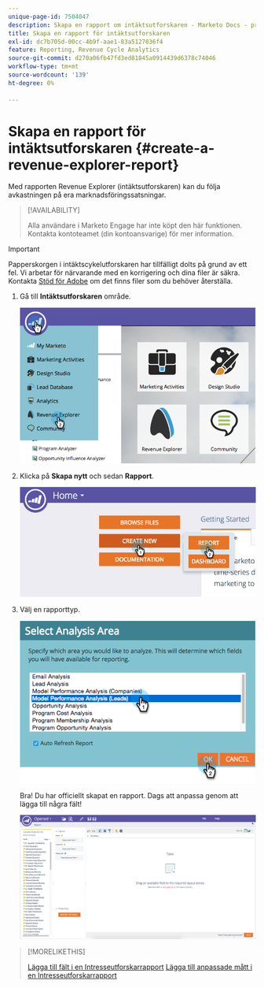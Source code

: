 ```yaml
---
unique-page-id: 7504047
description: Skapa en rapport om intäktsutforskaren - Marketo Docs - produktdokumentation
title: Skapa en rapport för intäktsutforskaren
exl-id: dc7b705d-00cc-4b9f-aae1-83a5127036f4
feature: Reporting, Revenue Cycle Analytics
source-git-commit: d270a06fb47fd3ed81845a0914439d6378c74046
workflow-type: tm+mt
source-wordcount: '139'
ht-degree: 0%

---
```


# Skapa en rapport för intäktsutforskaren {#create-a-revenue-explorer-report}

Med rapporten Revenue Explorer (intäktsutforskaren) kan du följa avkastningen på era marknadsföringssatsningar.

>[!AVAILABILITY]
>
>Alla användare i Marketo Engage har inte köpt den här funktionen. Kontakta kontoteamet (din kontoansvarige) för mer information.

>[!IMPORTANT]
>
>Papperskorgen i intäktscykelutforskaren har tillfälligt dolts på grund av ett fel. Vi arbetar för närvarande med en korrigering och dina filer är säkra. Kontakta [Stöd för Adobe](https://nation.marketo.com/t5/support/ct-p/Support) om det finns filer som du behöver återställa.

1. Gå till **Intäktsutforskaren** område.

   ![](assets/image2015-3-24-13-3a24-3a56.png)

1. Klicka på **Skapa nytt** och sedan **Rapport**.

   ![](assets/image2015-3-24-13-3a20-3a40.png)

1. Välj en rapporttyp.

   ![](assets/image2015-3-24-14-3a22-3a32.png)

   Bra! Du har officiellt skapat en rapport. Dags att anpassa genom att lägga till några fält!

   ![](assets/image2015-3-24-13-3a26-3a8.png)

>[!MORELIKETHIS]
>
>[Lägga till fält i en Intresseutforskarrapport](/help/marketo/product-docs/reporting/revenue-cycle-analytics/revenue-explorer/adding-fields-to-a-revenue-explorer-report.md)
>[Lägga till anpassade mått i en Intresseutforskarrapport](/help/marketo/product-docs/reporting/revenue-cycle-analytics/revenue-explorer/adding-custom-measures-to-a-revenue-explorer-report.md)
